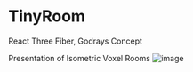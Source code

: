 # TinyRoom

React Three Fiber, Godrays Concept

Presentation of Isometric Voxel Rooms
![image](https://github.com/AndyLow14/tiny-room/assets/80891206/85c7be76-4b42-41d0-a989-43eba6bfe334)

